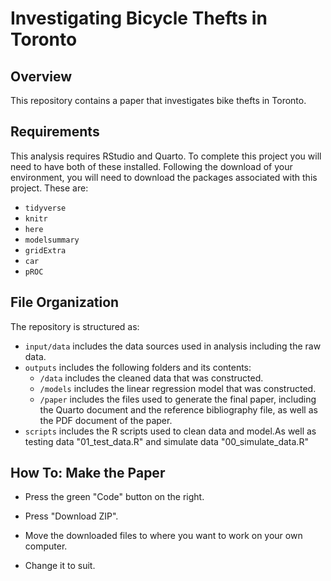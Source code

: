 # Investigating Bicycle Thefts in Toronto

## Overview

This repository contains a paper that investigates bike thefts in Toronto.

## Requirements

This analysis requires RStudio and Quarto. To complete this project you will need to have both of these installed. 
Following the download of your environment, you will need to download the packages associated with this project. These are:
- `tidyverse`
- `knitr`
- `here`
- `modelsummary`
- `gridExtra`
- `car`
- `pROC`

## File Organization

The repository is structured as:

-   `input/data` includes the data sources used in analysis including the raw data.
-   `outputs` includes the following folders and its contents:
    -   `/data` includes the cleaned data that was constructed.
    -   `/models` includes the linear regression model that was constructed.
    -   `/paper` includes the files used to generate the final paper, including the Quarto document and the reference bibliography file, as well as the PDF document of the paper.
-   `scripts` includes the R scripts used to clean data and model.As well as testing data "01_test_data.R" and simulate data "00_simulate_data.R"


## How To: Make the Paper

-   Press the green "Code" button on the right.

-   Press "Download ZIP".

-   Move the downloaded files to where you want to work on your own computer.

-   Change it to suit.


